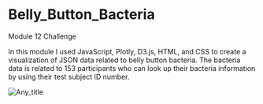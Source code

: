 # Belly_Button_Bacteria
Module 12 Challenge

In this module I used JavaScript, Plotly, D3.js, HTML, and CSS to create a visualization of JSON data related to belly button bacteria.
The bacteria data is related to 153 participants who can look up their bacteria information by using their test subject ID number.

![Any_title](https://raw.githubusercontent.com/mdwilliams11/Belly_Button_Bacteria/main/udashboard.png)
